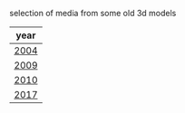 selection of media from some old 3d models 

|year|
|-|
|[2004](./2004/)|
|[2009](./2009/)|
|[2010](./2010/)|
|[2017](./2017/)|
